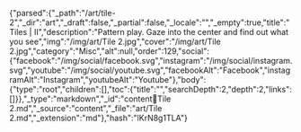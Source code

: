 {"parsed":{"_path":"/art/tile-2","_dir":"art","_draft":false,"_partial":false,"_locale":"","_empty":true,"title":"Tiles | II","description":"Pattern play. Gaze into the center and find out what you see","img":"/img/art/Tile 2.jpg","cover":"/img/art/Tile 2.jpg","category":"Misc","alt":null,"order":129,"social":{"facebook":"/img/social/facebook.svg","instagram":"/img/social/instagram.svg","youtube":"/img/social/youtube.svg","facebookAlt":"Facebook","instagramAlt":"Instagram","youtubeAlt":"Youtube"},"body":{"type":"root","children":[],"toc":{"title":"","searchDepth":2,"depth":2,"links":[]}},"_type":"markdown","_id":"content:art:Tile 2.md","_source":"content","_file":"art/Tile 2.md","_extension":"md"},"hash":"lKrN8g1TLA"}